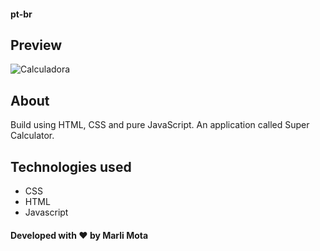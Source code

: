 
#### pt-br
## **Preview**
![Calculadora](https://user-images.githubusercontent.com/54691110/95004538-b09ff780-05c2-11eb-960e-3a78eee0d07d.png)
## **About**
Build using HTML, CSS and pure JavaScript. An application called Super Calculator.
## **Technologies used**
- CSS
- HTML
- Javascript
#### Developed with ❤️ by Marli Mota


